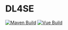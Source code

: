 # DL4SE

[![Maven Build](https://github.com/seart-group/DL4SE/actions/workflows/maven-build.yml/badge.svg)](https://github.com/seart-group/DL4SE/actions/workflows/maven-build.yml)
[![Vue Build](https://github.com/seart-group/DL4SE/actions/workflows/vue-build.yml/badge.svg)](https://github.com/seart-group/DL4SE/actions/workflows/vue-build.yml)
